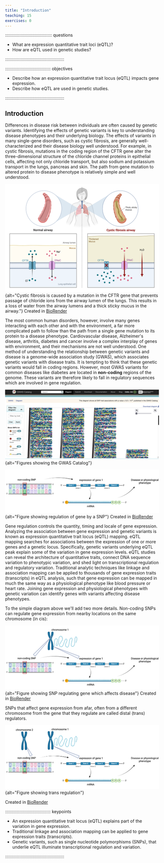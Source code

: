 ```yaml
---
title: "Introduction"
teaching: 15
exercises: 0
---
```


:::::::::::::::::::::::::::::::::::::: questions 

- What are expression quantitative trait loci (eQTL)?
- How are eQTL used in genetic studies?

::::::::::::::::::::::::::::::::::::::::::::::::

::::::::::::::::::::::::::::::::::::: objectives

- Describe how an expression quantitative trait locus (eQTL) impacts gene expression.
- Describe how eQTL are used in genetic studies.

::::::::::::::::::::::::::::::::::::::::::::::::

## Introduction

Differences in disease risk between individuals are often caused by genetic
variants. Identifying the effects of genetic variants is key to understanding 
disease phenotypes and their underlying biology. The effects of variants in many 
single-gene disorders, such as cystic fibrosis, are generally well-characterized
and their disease biology well understood. For example, in cystic fibrosis,
mutations in the coding region of the CFTR gene alter the three-dimensional 
structure of the chloride channel proteins in epithelial cells, affecting not
only chloride transport, but also sodium and potassium transport in the lungs, 
pancreas and skin. The path from gene mutation to altered protein to disease 
phenotype is relatively simple and well understood. 

![Single-gene diseases like cystic fibrosis are relatively well understood. In cystic fibrosis, mutations in the coding region of the CFTR gene result in a defective protein, leading to excess mucus production that can damage the lungs and digestive system.](fig/cystic-fibrosis.png){alt="Cystic fibrosis is caused by a mutation in the CFTR gene that prevents passage of chloride ions from the airway lumen of the lungs. This results in a loss of water from the airway lumens and a thick sticky mucus in the airway."}
Created in [BioRender](https://BioRender.com)

The most common human disorders, however, involve many genes interacting with
each other and with the environment, a far more complicated path to follow than
the path from a single gene mutation to its protein to a disease phenotype. 
Cardiovascular disease, Alzheimer's disease, arthritis, diabetes and cancer
involve a complex interplay of genes with environment, and their mechanisms are 
not well understood. One method of understanding the relationship between 
genetic variants and disease is a genome-wide association study (GWAS), which 
associates genetic variants with disease traits. It is tempting to think that 
these genetic variants would fall in coding regions. However, most GWAS variants 
for common diseases like diabetes are located in **non-coding** regions of the 
genome. These variants are therefore likely to fall in regulatory sequences 
which are involved in gene regulation. 

![GWAS variants such as SNPs are often in non-coding regions of the genome, indicating that they regulate gene expression.](fig/gwas-catalog.png){alt="Figures showing the GWAS Catalog"}

![Here a non-coding SNP influences expression of a gene, which in turn affects a disease phenotype or other outcome of interest.](fig/noncoding-SNP.png){alt="Figure showing regulation of gene by a SNP"}
Created in [BioRender](https://BioRender.com)

Gene regulation controls the quantity, timing and locale of gene expression. 
Analyzing the association between gene expression and genetic variants is known 
as expression quantitative trait locus (eQTL) mapping. eQTL mapping searches for
associations between the expression of one or more genes and a genetic locus.
Specifically, genetic variants underlying eQTL peak explain some of the 
variation in gene expression levels. eQTL studies can reveal the architecture 
of quantitative traits, connect DNA sequence variation to phenotypic variation,
and shed light on transcriptional regulation and regulatory variation.
Traditional analytic techniques like linkage and association mapping can be 
applied to thousands of gene expression traits (transcripts) in eQTL analysis,
such that gene expression can be mapped in much the same way as a physiological
phenotype like blood pressure or heart rate. Joining gene expression and 
physiological phenotypes with genetic variation can identify genes with variants
affecting disease phenotypes.

To the simple diagram above we'll add two more details. Non-coding SNPs can 
regulate gene expression from nearby locations on the same chromosome (in cis):

![Genetic variants like SNPs often affect gene expression locally near the gene that they regulate (in cis).](fig/cis-noncoding-SNP.png){alt="Figure showing SNP regulating gene which affects disease"}
Created in [BioRender](https://BioRender.com)

SNPs that affect gene expression from afar, often from a different chromosome 
from the gene that they regulate are called distal (trans) regulators.

![Alternatively, SNPs often affect gene expression distally from the gene that they regulate (in trans), often from a different chromosome altogether.](fig/trans-noncoding-SNP.png){alt="Figure showing trans regulation"}

Created in [BioRender](https://BioRender.com)

::::::::::::::::::::::::::::::::::::: keypoints 

- An expression quantitative trait locus (eQTL) explains part of the variation 
in gene expression.
- Traditional linkage and association mapping can be applied to gene expression 
traits (transcripts).
- Genetic variants, such as single nucleotide polymorphisms (SNPs), that 
underlie eQTL illuminate transcriptional regulation and variation.

::::::::::::::::::::::::::::::::::::::::::::::::

